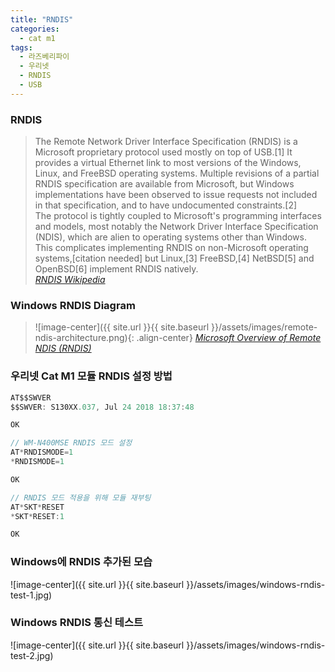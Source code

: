 ```yaml
---
title: "RNDIS"
categories:
  - cat m1
tags:
  - 라즈베리파이
  - 우리넷
  - RNDIS
  - USB
---
```



### RNDIS

>The Remote Network Driver Interface Specification (RNDIS) is a Microsoft proprietary protocol used mostly on top of USB.[1] It provides a virtual Ethernet link to most versions of the Windows, Linux, and FreeBSD operating systems. Multiple revisions of a partial RNDIS specification are available from Microsoft, but Windows implementations have been observed to issue requests not included in that specification, and to have undocumented constraints.[2]   
>The protocol is tightly coupled to Microsoft's programming interfaces and models, most notably the Network Driver Interface Specification (NDIS), which are alien to operating systems other than Windows. This complicates implementing RNDIS on non-Microsoft operating systems,[citation needed] but Linux,[3] FreeBSD,[4] NetBSD[5] and OpenBSD[6] implement RNDIS natively.   
> <cite><a href="https://en.wikipedia.org/wiki/RNDIS">RNDIS Wikipedia</a></cite>   

### Windows RNDIS Diagram 
>![image-center]({{ site.url }}{{ site.baseurl }}/assets/images/remote-ndis-architecture.png){: .align-center}
> <cite><a href="https://docs.microsoft.com/en-us/windows-hardware/drivers/network/overview-of-remote-ndis--rndis-">Microsoft Overview of Remote NDIS (RNDIS)</a></cite>   



### 우리넷 Cat M1 모듈 RNDIS 설정 방법

``` c
AT$$SWVER
$$SWVER: S130XX.037, Jul 24 2018 18:37:48

OK

// WM-N400MSE RNDIS 모드 설정
AT*RNDISMODE=1
*RNDISMODE=1

OK

// RNDIS 모드 적용을 위해 모듈 재부팅
AT*SKT*RESET
*SKT*RESET:1

OK
```

### Windows에 RNDIS 추가된 모습
![image-center]({{ site.url }}{{ site.baseurl }}/assets/images/windows-rndis-test-1.jpg)


### Windows RNDIS 통신 테스트 
![image-center]({{ site.url }}{{ site.baseurl }}/assets/images/windows-rndis-test-2.jpg)


